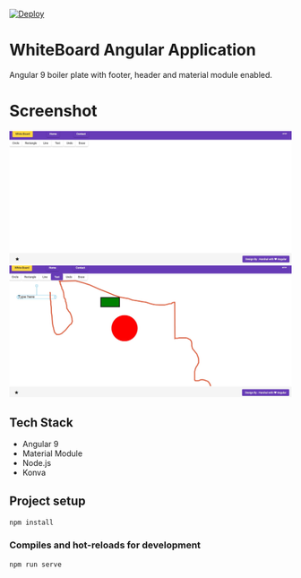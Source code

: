[![Deploy](https://www.herokucdn.com/deploy/button.svg)](https://heroku.com/deploy?template=https://github.com/heroku/node-js-getting-started)

# WhiteBoard Angular Application 
  Angular 9 boiler plate with footer, header and material module enabled.
  
# Screenshot

![Img1](https://raw.githubusercontent.com/hraverkar/WhiteBoard-Application/master/image/first.jpg)
![Img3](https://raw.githubusercontent.com/hraverkar/WhiteBoard-Application/master/image/third.jpg)



## Tech Stack

* Angular 9
* Material Module
* Node.js
* Konva

## Project setup
```
npm install
```

### Compiles and hot-reloads for development
```
npm run serve
```
